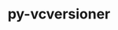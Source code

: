 ---
title: "py-vcversioner"
layout: cache
categories: [package, v0.18]
meta: {"versions": ["2.16.0.0"], "compilers": ["gcc@=7.5.0"], "oss": ["ubuntu18.04"], "platforms": ["linux"], "targets": ["x86_64"], "stacks": ["e4s"], "num_specs": 2, "num_specs_by_stack": {"e4s": 2}}
spec_details: [{"hash": "r3tfof5iftr2zz3e4aus5yrkyfsxwwlg", "compiler": "gcc@=7.5.0", "versions": ["2.16.0.0"], "os": "ubuntu18.04", "platform": "linux", "target": "x86_64", "variants": [], "stacks": ["e4s"], "size": "-", "tarball": "https://binaries.spack.io/releases/v0.18/build_cache/linux-ubuntu18.04-x86_64/gcc-7.5.0/py-vcversioner-2.16.0.0/linux-ubuntu18.04-x86_64-gcc-7.5.0-py-vcversioner-2.16.0.0-r3tfof5iftr2zz3e4aus5yrkyfsxwwlg.spack"}, {"hash": "uefa5uhh6h2n7fg5kkqzan4btlqv5vam", "compiler": "gcc@=7.5.0", "versions": ["2.16.0.0"], "os": "ubuntu18.04", "platform": "linux", "target": "x86_64", "variants": [], "stacks": ["e4s"], "size": "-", "tarball": "https://binaries.spack.io/releases/v0.18/build_cache/linux-ubuntu18.04-x86_64/gcc-7.5.0/py-vcversioner-2.16.0.0/linux-ubuntu18.04-x86_64-gcc-7.5.0-py-vcversioner-2.16.0.0-uefa5uhh6h2n7fg5kkqzan4btlqv5vam.spack"}]
---
